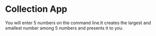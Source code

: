 # Collection App
You will enter 5 numbers on the command line.It creates the largest and smallest number among 5 numbers and presents it to you.
